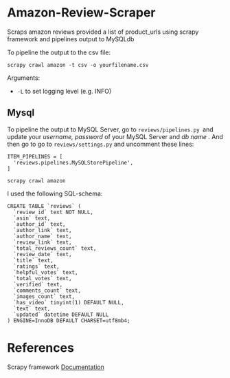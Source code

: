 # Amazon-Review-Scraper
Scraps amazon reviews provided a list of product_urls using scrapy framework and pipelines output to MySQLdb


To pipeline the output to the csv file:
```
scrapy crawl amazon -t csv -o yourfilename.csv
```

Arguments:
 * `-L` to set logging level (e.g. INFO)

## Mysql
To pipeline the output to MySQL Server, go to `reviews/pipelines.py `and update your *username, password* of your MySQL Server and *db name* . And then go to go to `reviews/settings.py` and uncomment these lines:

```
ITEM_PIPELINES = [
  'reviews.pipelines.MySQLStorePipeline',
]
```

```
scrapy crawl amazon
```

I used the following SQL-schema:

```
CREATE TABLE `reviews` (
  `review_id` text NOT NULL,
  `asin` text,
  `author_id` text,
  `author_link` text,
  `author_name` text,
  `review_link` text,
  `total_reviews_count` text,
  `review_date` text,
  `title` text,
  `ratings` text,
  `helpful_votes` text,
  `total_votes` text,
  `verified` text,
  `comments_count` text,
  `images_count` text,
  `has_video` tinyint(1) DEFAULT NULL,
  `text` text,
  `updated` datetime DEFAULT NULL
) ENGINE=InnoDB DEFAULT CHARSET=utf8mb4;
```

# References
Scrapy framework [Documentation](http://scrapy.org/doc/)

